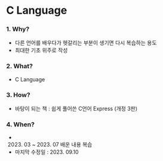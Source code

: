 # C Language

### 1. Why? 
  - 다른 언어를 배우다가 헷갈리는 부분이 생기면 다시 복습하는 용도    
  - 최대한 기초 위주로 작성     

### 2. What? 
  - C Language

### 3. How?
  - 바탕이 되는 책 : 쉽게 풀어쓴 C언어 Express (개정 3판)

### 4. When?
  - 2023. 03 ~ 2023. 07 배운 내용 복습
  - 마지막 수정일 : 2023. 09.10
